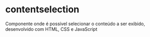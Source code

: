 # contentselection
Componente onde é possível selecionar o conteúdo a ser exibido, desenvolvido com HTML, CSS e JavaScript 

